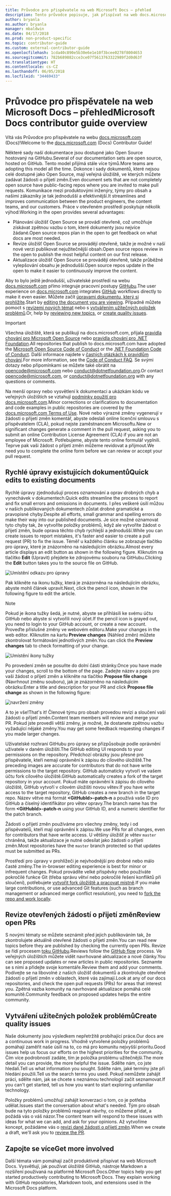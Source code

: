```yaml
---
title: Průvodce pro přispěvatele na web Microsoft Docs – přehled
description: Tento průvodce popisuje, jak přispívat na web docs.microsoft.com, který obsahuje dokumentaci Microsoftu.
author: bryanla
ms.author: bryanla
manager: mbaldwin
ms.date: 04/17/2018
ms.prod: non-product-specific
ms.topic: contributor-guide
ms.custom: external-contributor-guide
ms.openlocfilehash: 1cda40c890e5b30e6e1e10f3bcee0278f8004653
ms.sourcegitcommit: 782b689882cce3ce07f5613763322989f2d0d63f
ms.translationtype: HT
ms.contentlocale: cs-CZ
ms.lasthandoff: 06/05/2018
ms.locfileid: "34469433"
---
```

# <a name="microsoft-docs-contributor-guide-overview"></a><span data-ttu-id="677bb-103">Průvodce pro přispěvatele na web Microsoft Docs – přehled</span><span class="sxs-lookup"><span data-stu-id="677bb-103">Microsoft Docs contributor guide overview</span></span>

<span data-ttu-id="677bb-104">Vítá vás Průvodce pro přispěvatele na webu [docs.microsoft.com](https://docs.microsoft.com) (Docs)!</span><span class="sxs-lookup"><span data-stu-id="677bb-104">Welcome to the [docs.microsoft.com](https://docs.microsoft.com) (Docs) Contributor Guide!</span></span>

<span data-ttu-id="677bb-105">Některé sady naší dokumentace jsou dostupné jako Open Source hostovaný na GitHubu.</span><span class="sxs-lookup"><span data-stu-id="677bb-105">Several of our documentation sets are open source, hosted on GitHub.</span></span> <span data-ttu-id="677bb-106">Tento model přijímá stále více týmů.</span><span class="sxs-lookup"><span data-stu-id="677bb-106">More teams are adopting this model all the time.</span></span> <span data-ttu-id="677bb-107">Dokonce i sady dokumentů, které nejsou celé dostupné jako Open Source, mají veřejná úložiště, ve kterých můžete zadávat žádosti o přijetí změn.</span><span class="sxs-lookup"><span data-stu-id="677bb-107">Even document sets that are not completely open source have public-facing repos where you are invited to make pull requests.</span></span> <span data-ttu-id="677bb-108">Komunikace mezi produktovými inženýry, týmy pro obsah a našimi zákazníky je tak jednodušší a efektivnější.</span><span class="sxs-lookup"><span data-stu-id="677bb-108">It streamlines and improves communication between the product engineers, the content teams, and our customers.</span></span> <span data-ttu-id="677bb-109">Práce v otevřeném prostředí poskytuje několik výhod:</span><span class="sxs-lookup"><span data-stu-id="677bb-109">Working in the open provides several advantages:</span></span>

- <span data-ttu-id="677bb-110">Plánování úložišť Open Source se provádí otevřeně, což umožňuje získávat zpětnou vazbu o tom, které dokumenty jsou nejvíce žádané.</span><span class="sxs-lookup"><span data-stu-id="677bb-110">Open source repos plan in the open to get feedback on what docs are most needed.</span></span>
- <span data-ttu-id="677bb-111">Revize úložišť Open Source se provádějí otevřeně, takže je možné v naší nové verzi publikovat nejužitečnější obsah.</span><span class="sxs-lookup"><span data-stu-id="677bb-111">Open source repos review in the open to publish the most helpful content on our first release.</span></span>
- <span data-ttu-id="677bb-112">Aktualizace úložišť Open Source se provádějí otevřeně, takže průběžné vylepšování obsahu je jednodušší.</span><span class="sxs-lookup"><span data-stu-id="677bb-112">Open source repos update in the open to make it easier to continuously improve the content.</span></span>

<span data-ttu-id="677bb-113">Aby to bylo ještě jednodušší, uživatelské prostředí na webu [docs.microsoft.com](https://docs.microsoft.com) přímo integruje pracovní postupy [GitHubu](https://github.com).</span><span class="sxs-lookup"><span data-stu-id="677bb-113">The user experience on [docs.microsoft.com](https://docs.microsoft.com) integrates [GitHub](https://github.com) workflows directly to make it even easier.</span></span> <span data-ttu-id="677bb-114">Můžete začít [úpravami dokumentu, který si prohlížíte](#quick-edits-to-existing-documents).</span><span class="sxs-lookup"><span data-stu-id="677bb-114">Start by [editing the document you are viewing](#quick-edits-to-existing-documents).</span></span> <span data-ttu-id="677bb-115">Případně můžete pomoct s [revizemi nových témat](#review-open-prs) nebo s [vytvářením užitečných položek problémů](#create-quality-issues).</span><span class="sxs-lookup"><span data-stu-id="677bb-115">Or, help by [reviewing new topics](#review-open-prs), or [create quality issues](#create-quality-issues).</span></span>

> [!IMPORTANT]
> <span data-ttu-id="677bb-116">Všechna úložiště, která se publikují na docs.microsoft.com, přijala [pravidla chování pro Microsoft Open Source](https://opensource.microsoft.com/codeofconduct/) nebo [pravidla chování pro .NET Foundation](https://dotnetfoundation.org/code-of-conduct).</span><span class="sxs-lookup"><span data-stu-id="677bb-116">All repositories that publish to docs.microsoft.com have adopted the [Microsoft Open Source Code of Conduct](https://opensource.microsoft.com/codeofconduct/) or the [.NET Foundation Code of Conduct](https://dotnetfoundation.org/code-of-conduct).</span></span> <span data-ttu-id="677bb-117">Další informace najdete v [častých otázkách k pravidlům chování](https://opensource.microsoft.com/codeofconduct/faq/).</span><span class="sxs-lookup"><span data-stu-id="677bb-117">For more information, see the [Code of Conduct FAQ](https://opensource.microsoft.com/codeofconduct/faq/).</span></span> <span data-ttu-id="677bb-118">Se svými dotazy nebo připomínkami se můžete také obrátit na [opencode@microsoft.com](mailto:opencode@microsoft.com) nebo [conduct@dotnetfoundation.org](mailto:conduct@dotnetfoundation.org).</span><span class="sxs-lookup"><span data-stu-id="677bb-118">Or contact [opencode@microsoft.com](mailto:opencode@microsoft.com), or [conduct@dotnetfoundation.org](mailto:conduct@dotnetfoundation.org) with any questions or comments.</span></span><br>
>
> <span data-ttu-id="677bb-119">Na menší opravy nebo vysvětlení k dokumentaci a ukázkám kódu ve veřejných úložištích se vztahují [podmínky použití pro docs.microsoft.com](https://docs.microsoft.com/legal/termsofuse).</span><span class="sxs-lookup"><span data-stu-id="677bb-119">Minor corrections or clarifications to documentation and code examples in public repositories are covered by the [docs.microsoft.com Terms of Use](https://docs.microsoft.com/legal/termsofuse).</span></span> <span data-ttu-id="677bb-120">Nové nebo výrazné změny vygenerují v žádosti o přijetí změn komentář, abyste odeslali online licenční smlouvu s přispěvatelem (CLA), pokud nejste zaměstnancem Microsoftu.</span><span class="sxs-lookup"><span data-stu-id="677bb-120">New or significant changes generate a comment in the pull request, asking you to submit an online Contribution License Agreement (CLA) if you are not an employee of Microsoft.</span></span> <span data-ttu-id="677bb-121">Potřebujeme, abyste tento online formulář vyplnili. Teprve pak vaši žádost o přijetí změn můžeme revidovat a přijmout.</span><span class="sxs-lookup"><span data-stu-id="677bb-121">We need you to complete the online form before we can review or accept your pull request.</span></span>

## <a name="quick-edits-to-existing-documents"></a><span data-ttu-id="677bb-122">Rychlé úpravy existujících dokumentů</span><span class="sxs-lookup"><span data-stu-id="677bb-122">Quick edits to existing documents</span></span>

<span data-ttu-id="677bb-123">Rychlé úpravy zjednodušují proces oznamování a oprav drobných chyb a vynechávek v dokumentech.</span><span class="sxs-lookup"><span data-stu-id="677bb-123">Quick edits streamline the process to report and fix small errors and omissions in documents.</span></span> <span data-ttu-id="677bb-124">I přes veškeré úsilí můžou v našich publikovaných dokumentech zůstat drobné gramatické a pravopisné chyby.</span><span class="sxs-lookup"><span data-stu-id="677bb-124">Despite all efforts, small grammar and spelling errors do make their way into our published documents.</span></span> <span data-ttu-id="677bb-125">Je sice možné oznamovat tyto chyby tak, že vytvoříte položky problémů, když ale vytvoříte žádost o přijetí změn, bude oprava těchto chyb rychlejší a jednodušší.</span><span class="sxs-lookup"><span data-stu-id="677bb-125">While you can create issues to report mistakes, it's faster and easier to create a pull request (PR) to fix the issue.</span></span> <span data-ttu-id="677bb-126">Téměř u každého článku se zobrazuje tlačítko pro úpravy, které je znázorněno na následujícím obrázku.</span><span class="sxs-lookup"><span data-stu-id="677bb-126">Almost every article displays an edit button as shown in the following figure.</span></span> <span data-ttu-id="677bb-127">Kliknutím na tlačítko **Edit** (Upravit) přejdete ke zdrojovému souboru na GitHubu.</span><span class="sxs-lookup"><span data-stu-id="677bb-127">Clicking the **Edit** button takes you to the source file on GitHub.</span></span>

![Umístění odkazu pro úpravy](./media/index/edit-article.png)

<span data-ttu-id="677bb-129">Pak klikněte na ikonu tužky, která je znázorněna na následujícím obrázku, abyste mohli článek upravit.</span><span class="sxs-lookup"><span data-stu-id="677bb-129">Next, click the pencil icon, shown in the following figure to edit the article.</span></span>

> [!NOTE]
> <span data-ttu-id="677bb-130">Pokud je ikona tužky šedá, je nutné, abyste se přihlásili ke svému účtu GitHub nebo abyste si vytvořili nový účet.</span><span class="sxs-lookup"><span data-stu-id="677bb-130">If the pencil icon is grayed out, you need to login to your GitHub account, or create a new account.</span></span> <span data-ttu-id="677bb-131">Proveďte příslušné změny ve webovém editoru.</span><span class="sxs-lookup"><span data-stu-id="677bb-131">Make your changes in the web editor.</span></span> <span data-ttu-id="677bb-132">Kliknutím na kartu **Preview changes** (Náhled změn) můžete zkontrolovat formátování jednotlivých změn.</span><span class="sxs-lookup"><span data-stu-id="677bb-132">You can click the **Preview changes** tab to check formatting of your change.</span></span>

![Umístění ikony tužky](./media/index/editicon.png)

<span data-ttu-id="677bb-134">Po provedení změn se posuňte do dolní části stránky.</span><span class="sxs-lookup"><span data-stu-id="677bb-134">Once you have made your changes, scroll to the bottom of the page.</span></span> <span data-ttu-id="677bb-135">Zadejte název a popis pro vaši žádost o přijetí změn a klikněte na tlačítko **Propose file change** (Navrhnout změnu souboru), jak je znázorněno na následujícím obrázku:</span><span class="sxs-lookup"><span data-stu-id="677bb-135">Enter a title and description for your PR and click **Propose file change** as shown in the following figure:</span></span>

![navržení změny](./media/index/submit-pull-request.png)

<span data-ttu-id="677bb-137">A to je vše!</span><span class="sxs-lookup"><span data-stu-id="677bb-137">That's it!</span></span> <span data-ttu-id="677bb-138">Členové týmu pro obsah provedou revizi a sloučení vaší žádosti o přijetí změn.</span><span class="sxs-lookup"><span data-stu-id="677bb-138">Content team members will review and merge your PR.</span></span> <span data-ttu-id="677bb-139">Pokud jste provedli větší změny, je možné, že dostanete zpětnou vazbu vyžadující nějaké změny.</span><span class="sxs-lookup"><span data-stu-id="677bb-139">You may get some feedback requesting changes if you made larger changes.</span></span>

<span data-ttu-id="677bb-140">Uživatelské rozhraní GitHubu pro úpravy se přizpůsobuje podle oprávnění uživatele v daném úložišti.</span><span class="sxs-lookup"><span data-stu-id="677bb-140">The GitHub editing UI responds to your permissions on the repository.</span></span> <span data-ttu-id="677bb-141">Předchozí obrázky jsou přesné pro přispěvatele, kteří nemají oprávnění k zápisu do cílového úložiště.</span><span class="sxs-lookup"><span data-stu-id="677bb-141">The preceding images are accurate for contributors that do not have write permissions to the target repository.</span></span> <span data-ttu-id="677bb-142">GitHub automaticky vytvoří ve vašem účtu fork cílového úložiště.</span><span class="sxs-lookup"><span data-stu-id="677bb-142">GitHub automatically creates a fork of the target repository in your account.</span></span> <span data-ttu-id="677bb-143">Pokud máte oprávnění k zápisu do cílového úložiště, GitHub vytvoří v cílovém úložišti novou větev.</span><span class="sxs-lookup"><span data-stu-id="677bb-143">If you have write access to the target repository, GitHub creates a new branch in the target repo.</span></span> <span data-ttu-id="677bb-144">Název větve má formát **\<GitHubId\>-patch-n** a používá vaše ID pro GitHub a číselný identifikátor pro větev opravy.</span><span class="sxs-lookup"><span data-stu-id="677bb-144">The branch name has the form **\<GitHubId\>-patch-n** using your GitHub ID, and a numeric identifier for the patch branch.</span></span>

<span data-ttu-id="677bb-145">Žádosti o přijetí změn používáme pro všechny změny, tedy i od přispěvatelů, kteří mají oprávnění k zápisu.</span><span class="sxs-lookup"><span data-stu-id="677bb-145">We use PRs for all changes, even for contributors that have write access.</span></span> <span data-ttu-id="677bb-146">U většiny úložišť je větev `master` chráněná, takže aktualizace je nutné odesílat jako žádosti o přijetí změn.</span><span class="sxs-lookup"><span data-stu-id="677bb-146">Most repositories have the `master` branch protected so that updates must be submitted as PRs.</span></span>

<span data-ttu-id="677bb-147">Prostředí pro úpravy v prohlížeči je nejvhodnější pro drobné nebo málo časté změny.</span><span class="sxs-lookup"><span data-stu-id="677bb-147">The in-browser editing experience is best for minor or infrequent changes.</span></span> <span data-ttu-id="677bb-148">Pokud provádíte velké příspěvky nebo používáte pokročilé funkce Git (třeba správu větví nebo pokročilé řešení konfliktů při sloučení), potřebujete [vytvořit fork úložiště a pracovat místně](how-to-write-workflows-major.md).</span><span class="sxs-lookup"><span data-stu-id="677bb-148">If you make large contributions, or use advanced Git features (such as branch management or advanced merge conflict resolution), you need to [fork the repo and work locally](how-to-write-workflows-major.md).</span></span>

## <a name="review-open-prs"></a><span data-ttu-id="677bb-149">Revize otevřených žádostí o přijetí změn</span><span class="sxs-lookup"><span data-stu-id="677bb-149">Review open PRs</span></span>

<span data-ttu-id="677bb-150">S novými tématy se můžete seznámit před jejich publikováním tak, že zkontrolujete aktuálně otevřené žádosti o přijetí změn.</span><span class="sxs-lookup"><span data-stu-id="677bb-150">You can read new topics before they are published by checking the currently open PRs.</span></span> <span data-ttu-id="677bb-151">Revize se řídí procesem [toku GitHubu](https://guides.github.com/introduction/flow/).</span><span class="sxs-lookup"><span data-stu-id="677bb-151">Reviews follow the [GitHub flow](https://guides.github.com/introduction/flow/) process.</span></span> <span data-ttu-id="677bb-152">Ve veřejných úložištích můžete vidět navrhované aktualizace a nové články.</span><span class="sxs-lookup"><span data-stu-id="677bb-152">You can see proposed updates or new articles in public repositories.</span></span> <span data-ttu-id="677bb-153">Seznamte se s nimi a přidejte svoje komentáře.</span><span class="sxs-lookup"><span data-stu-id="677bb-153">Review them and add your comments.</span></span> <span data-ttu-id="677bb-154">Podívejte se na libovolné z našich úložišť dokumentů a zkontrolujte otevřené žádosti o přijetí změn v oblastech, které vás zajímají.</span><span class="sxs-lookup"><span data-stu-id="677bb-154">Look at any of our docs repositories, and check the open pull requests (PRs) for areas that interest you.</span></span> <span data-ttu-id="677bb-155">Zpětná vazba komunity na navrhované aktualizace pomáhá celé komunitě.</span><span class="sxs-lookup"><span data-stu-id="677bb-155">Community feedback on proposed updates helps the entire community.</span></span>

## <a name="create-quality-issues"></a><span data-ttu-id="677bb-156">Vytváření užitečných položek problémů</span><span class="sxs-lookup"><span data-stu-id="677bb-156">Create quality issues</span></span>

<span data-ttu-id="677bb-157">Naše dokumenty jsou výsledkem nepřetržitě probíhající práce.</span><span class="sxs-lookup"><span data-stu-id="677bb-157">Our docs are a continuous work in progress.</span></span> <span data-ttu-id="677bb-158">Vhodně vytvořené položky problémů pomáhají zaměřit naše úsilí na to, co má pro komunitu nejvyšší prioritu.</span><span class="sxs-lookup"><span data-stu-id="677bb-158">Good issues help us focus our efforts on the highest priorities for the community.</span></span> <span data-ttu-id="677bb-159">Čím více podrobností zadáte, tím je položka problému užitečnější.</span><span class="sxs-lookup"><span data-stu-id="677bb-159">The more detail you can provide, the more helpful the issue.</span></span> <span data-ttu-id="677bb-160">Sdělte nám, co jste hledali.</span><span class="sxs-lookup"><span data-stu-id="677bb-160">Tell us what information you sought.</span></span> <span data-ttu-id="677bb-161">Sdělte nám, jaké termíny jste při hledání použili.</span><span class="sxs-lookup"><span data-stu-id="677bb-161">Tell us the search terms you used.</span></span> <span data-ttu-id="677bb-162">Pokud nemůžete zahájit práci, sdělte nám, jak se chcete s neznámou technologií začít seznamovat.</span><span class="sxs-lookup"><span data-stu-id="677bb-162">If you can't get started, tell us how you want to start exploring unfamiliar technology.</span></span>

<span data-ttu-id="677bb-163">Položky problémů umožňují zahájit konverzaci o tom, co je potřeba udělat.</span><span class="sxs-lookup"><span data-stu-id="677bb-163">Issues start the conversation about what's needed.</span></span> <span data-ttu-id="677bb-164">Tým pro obsah bude na tyto položky problémů reagovat návrhy, co můžeme přidat, a požádá vás o váš názor.</span><span class="sxs-lookup"><span data-stu-id="677bb-164">The content team will respond to these issues with ideas for what we can add, and ask for your opinions.</span></span> <span data-ttu-id="677bb-165">Až vytvoříme koncept, požádáme vás o [revizi dané žádosti o přijetí změn](#review-open-prs).</span><span class="sxs-lookup"><span data-stu-id="677bb-165">When we create a draft, we'll ask you to [review the PR](#review-open-prs).</span></span>

## <a name="get-more-involved"></a><span data-ttu-id="677bb-166">Zapojte se více</span><span class="sxs-lookup"><span data-stu-id="677bb-166">Get more involved</span></span>

<span data-ttu-id="677bb-167">Další témata vám pomáhají začít produktivně přispívat na web Microsoft Docs. Vysvětlují, jak používat úložiště GitHub, nástroje Markdown a rozšíření používaná na platformě Microsoft Docs.</span><span class="sxs-lookup"><span data-stu-id="677bb-167">Other topics help you get started productively contributing to Microsoft Docs. They explain working with GitHub repositories, Markdown tools, and extensions used in the Microsoft Docs platform.</span></span>
